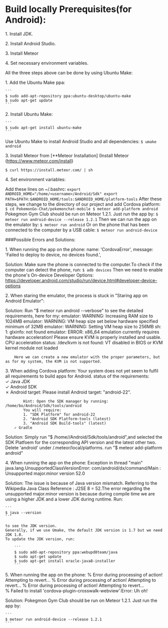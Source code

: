 # Build locally Prerequisites(for Android):

1\. Install JDK.

2\. Install Android Studio.

3\. Install Meteor

4\. Set necessary environment variables.

All the three steps above can be done by using Ubuntu Make:

1\. Add the Ubuntu Make ppa:

    ```
	$ sudo add-apt-repository ppa:ubuntu-desktop/ubuntu-make
	$ sudo apt-get update
	```

2\. Install Ubuntu Make:

    ```
	$ sudo apt-get install ubuntu-make
	```

Use Ubuntu Make to install Android Studio and all dependencies:
    ```
	$ umake android
	```

3\. Install Meteor from [**Meteor Installation] (Install Meteor (https://www.meteor.com/install)
   ```
   $ curl https://install.meteor.com/ | sh
   ```

4\. Set environment variables:

Add these lines on ~/.bashrc:
	```
	export ANDROID_HOME="/home/<username>/Android/Sdk"
	export PATH=$PATH:$ANDROID_HOME/tools:$ANDROID_HOME/platform-tools
	```
After these steps, we change to the directory of our project and add Cordova platform:
    ```
    $ cd PokemonGo-Chat/pokemonchat-mobile
	$ meteor add-platform android
	```
Pokegmon Gym Club should be run on Meteor 1.2.1. Just run the app by:
    ```
	$ meteor run android-device --release 1.2.1
	```
Then we can run the app on the emulator by:
    ```
	$ meteor run android
    ```
Or on the phone that has been connected to the computer by a USB cable:
    ```
	$ meteor run android-device
	```

###Possible Errors and Solutions:

1\. When running the app on the phone:
	name: 'CordovaError',
	message: 'Failed to deploy to device, no devices found.',

Solution:
	Make sure the phone is connected to the computer.To check if the computer can detect the phone, run:
	    ```
		$ adb devices
		```
	Then we need to enable the phone's On-device Developer Options:
		https://developer.android.com/studio/run/device.html#developer-device-options
		
2\. When staring the emulator, the process is stuck in "Staring app on Android Emulator":

Solution:
	Run "$ meteor run android --verbose" to see the detailed requirements, here for my:
		emulator: WARNING: Increasing RAM size to 1024MB
		emulator: WARNING: VM heap size set below hardware specified minimum of 32MB
		emulator: WARNING: Setting VM heap size to 256MB
		sh: 1: glxinfo: not found
		emulator: ERROR: x86_64 emulation currently requires hardware acceleration!
		Please ensure KVM is properly installed and usable.
		CPU acceleration status: /dev/kvm is not found: VT disabled in BIOS or KVM kernel module not loaded
		
		Here we can create a new emulator with the proper parameters, but as for my system, the KVM is not supported.
		
3\. When adding Cordova platform:
		Your system does not yet seem to fulfil all requirements to build apps for Android.
		status of the requirements:                   
		✓ Java JDK                                    
		✓ Android SDK                                 
		✗ Android target: Please install Android target: "android-22".

			Hint: Open the SDK manager by running: /home/bo/Android/Sdk/tools/android
			You will require:
			1. "SDK Platform" for android-22
			2. "Android SDK Platform-tools (latest)
			3. "Android SDK Build-tools" (latest)
		✓ Gradle           
	
Solution:
	Simply run "$ /home/<username>/Android/Sdk/tools/android",and selected the SDK Platfoem for the corresponding API version and the latest other two.
	Delete 'android' under <project>/.meteor/local/platforms.
	run "$ meteor add-platform android"
	
4\. When running the app on the phone:
		Exception in thread "main" java.lang.UnsupportedClassVersionError:
		com/android/dx/command/Main : Unsupported major.minor version 52.0
	
Solution:
	The issue is because of Java version mismatch. Referring to the Wikipedia Java Class Reference : J2SE 8 = 52.The error regarding the unsupported major.minor version is because during compile time we are using a higher JDK and a lower JDK during runtime. Run:

	```
	$ java --version
	``` 

	to see the JDK version.
	Generally, if we use Umake, the default JDK version is 1.7 but we need JDK 1.8.
	To update the JDK version, run: 

	    ```
		$ sudo add-apt-repository ppa:webupd8team/java
		$ sudo apt-get update
		$ sudo apt-get install oracle-java8-installer
		```
		
5\. When running the app on the phone:
			% Error during processing of action! Attempting to revert...
			% Error during processing of action! Attempting to revert...
			% Error during processing of action! Attempting to revert...                    
			% Failed to install 'cordova-plugin-crosswalk-webview':Error: Uh oh!

Solution:
    Pokegmon Gym Club should be run on Meteor 1.2.1. Just run the app by:
    
    ```
	$ meteor run android-device --release 1.2.1
	```
